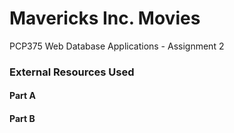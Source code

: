 # Mavericks Inc. Movies #

PCP375 Web Database Applications - Assignment 2

### External Resources Used ###

#### Part A ####



#### Part B ####

